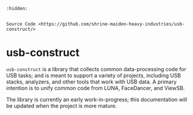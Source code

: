 ```{toctree}
:hidden:


Source Code <https://github.com/shrine-maiden-heavy-industries/usb-construct/>
```
# usb-construct

`usb-construct` is a library that collects common data-processing code for USB tasks;
and is meant to support a variety of projects, including USB stacks, analyzers, and
other tools that work with USB data. A primary intention is to unify common code from
LUNA, FaceDancer, and ViewSB.

The library is currently an early work-in-progress; this documentation will be updated
when the project is more mature.
